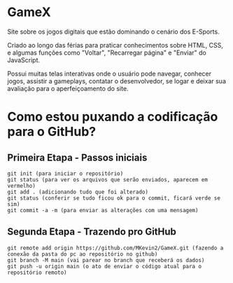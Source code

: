 # GameX
Site sobre os jogos digitais que estão dominando o cenário dos E-Sports.

Criado ao longo das férias para praticar conhecimentos sobre HTML, CSS, e algumas funções como "Voltar", "Recarregar página" e "Enviar" do JavaScript.

Possui muitas telas interativas onde o usuário pode navegar, conhecer jogos, assistir a gameplays, contatar o desenvolvedor, se logar e deixar sua avaliação para o aperfeiçoamento do site.

<h1>Como estou puxando a codificação para o GitHub?</h1>

<h2> Primeira Etapa - Passos iniciais </h2>

```
git init (para iniciar o repositório)
git status (para ver os arquivos que serão enviados, aparecem em vermelho)
git add . (adicionando tudo que foi alterado)
git status (conferir se tudo ficou ok para o commit, ficará verde se sim)
git commit -a -m (para enviar as alterações com uma mensagem)
```

<h2> Segunda Etapa - Trazendo pro GitHub</h2>

```
git remote add origin https://github.com/MKevin2/GameX.git (fazendo a conexão da pasta do pc ao repositório no github)
git branch -M main (vai parear no branch que receberá os dados)
git push -u origin main (o ato de enviar o código atual para o repositório remoto)
```

